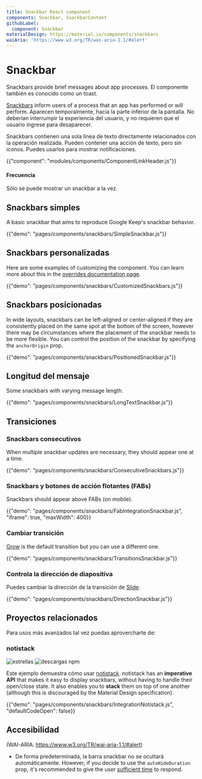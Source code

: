 ```yaml
---
title: Snackbar React component
components: Snackbar, SnackbarContent
githubLabel:
  component: Snackbar
materialDesign: https://material.io/components/snackbars
waiAria: 'https://www.w3.org/TR/wai-aria-1.1/#alert'
---
```


# Snackbar

<p class="description">Snackbars provide brief messages about app processes. El componente también es conocido como un toast.</p>

[Snackbars](https://material.io/design/components/snackbars.html) inform users of a process that an app has performed or will perform. Aparecen temporalmente, hacia la parte inferior de la pantalla. No deberían interrumpir la experiencia del usuario, y no requieren que el usuario ingrese para desaparecer.

Snackbars contienen una sola línea de texto directamente relacionados con la operación realizada. Pueden contener una acción de texto, pero sin iconos. Puedes usarlos para mostrar notificaciones.

{{"component": "modules/components/ComponentLinkHeader.js"}}

#### Frecuencia

Sólo se puede mostrar un snackbar a la vez.

## Snackbars simples

A basic snackbar that aims to reproduce Google Keep's snackbar behavior.

{{"demo": "pages/components/snackbars/SimpleSnackbar.js"}}

## Snackbars personalizadas

Here are some examples of customizing the component. You can learn more about this in the [overrides documentation page](/customization/components/).

{{"demo": "pages/components/snackbars/CustomizedSnackbars.js"}}

## Snackbars posicionadas

In wide layouts, snackbars can be left-aligned or center-aligned if they are consistently placed on the same spot at the bottom of the screen, however there may be circumstances where the placement of the snackbar needs to be more flexible. You can control the position of the snackbar by specifying the `anchorOrigin` prop.

{{"demo": "pages/components/snackbars/PositionedSnackbar.js"}}

## Longitud del mensaje

Some snackbars with varying message length.

{{"demo": "pages/components/snackbars/LongTextSnackbar.js"}}

## Transiciones

### Snackbars consecutivos

When multiple snackbar updates are necessary, they should appear one at a time.

{{"demo": "pages/components/snackbars/ConsecutiveSnackbars.js"}}

### Snackbars y botones de acción flotantes (FABs)

Snackbars should appear above FABs (on mobile).

{{"demo": "pages/components/snackbars/FabIntegrationSnackbar.js", "iframe": true, "maxWidth": 400}}

### Cambiar transición

[Grow](/components/transitions/#grow) is the default transition but you can use a different one.

{{"demo": "pages/components/snackbars/TransitionsSnackbar.js"}}

### Controla la dirección de diapositiva

Puedes cambiar la dirección de la transición de [Slide](/components/transitions/#slide).

{{"demo": "pages/components/snackbars/DirectionSnackbar.js"}}

## Proyectos relacionados

Para usos más avanzados tal vez puedas aprovercharte de:

### notistack

![estrellas](https://img.shields.io/github/stars/iamhosseindhv/notistack.svg?style=social&label=Stars) ![descargas npm](https://img.shields.io/npm/dm/notistack.svg)

Este ejemplo demuestra cómo usar [notistack](https://github.com/iamhosseindhv/notistack). notistack has an **imperative API** that makes it easy to display snackbars, without having to handle their open/close state. It also enables you to **stack** them on top of one another (although this is discouraged by the Material Design specification).

{{"demo": "pages/components/snackbars/IntegrationNotistack.js", "defaultCodeOpen": false}}

## Accesibilidad

(WAI-ARIA: https://www.w3.org/TR/wai-aria-1.1/#alert)

- De forma predeterminada, la barra snackbar no se ocultará automáticamente. However, if you decide to use the `autoHideDuration` prop, it's recommended to give the user [sufficient time](https://www.w3.org/TR/UNDERSTANDING-WCAG20/time-limits.html) to respond.
